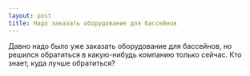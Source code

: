 ```yaml
---
layout: post 
title: Надо заказать оборудование для бассейнов 
--- 
```

Давно надо было уже заказать оборудование для бассейнов, но решился обратиться в какую-нибудь компанию только сейчас. Кто знает, куда лучше обратиться?